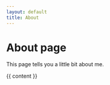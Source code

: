 ```yaml
---
layout: default
title: About
---
```

# About page

This page tells you a little bit about me.

<!doctype html>
<html>
  <head>
    <meta charset="utf-8">
    <title>{{ page.title }}</title>
  </head>
  <body>
    {{ content }}
  </body>
</html>



